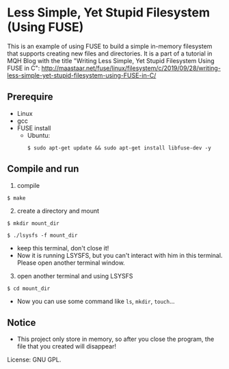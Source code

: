 Less Simple, Yet Stupid Filesystem (Using FUSE)
=======================================

This is an example of using FUSE to build a simple in-memory filesystem that supports creating new files and directories. It is a part of a tutorial in MQH Blog with the title "Writing Less Simple, Yet Stupid Filesystem Using FUSE in C": <http://maastaar.net/fuse/linux/filesystem/c/2019/09/28/writing-less-simple-yet-stupid-filesystem-using-FUSE-in-C/>

## Prerequire
- Linux
- gcc
- FUSE install
    - Ubuntu:
        ```
        $ sudo apt-get update && sudo apt-get install libfuse-dev -y
        ```
## Compile and run
1. compile
```
$ make
```

2. create a directory and mount
```
$ mkdir mount_dir
```
```
$ ./lsysfs -f mount_dir
```
- keep this terminal, don't close it!
- Now it is running LSYSFS, but you can't interact with him in this terminal. Please open another terminal window.

3. open another terminal and using LSYSFS
```
$ cd mount_dir
```
- Now you can use some command like `ls`, `mkdir`, `touch`...
 
## Notice
- This project only store in memory, so after you close the program, the file that you created will disappear!



License: GNU GPL.
